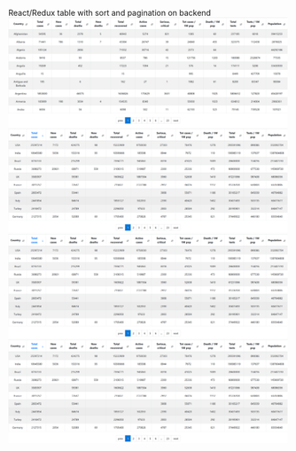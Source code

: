 React/Redux table with sort and pagination on backend
![Screen 1](/other/screens/Screenshot_1.png?raw=true "Default look")
![Screen 2](/other/screens/Screenshot_2.png?raw=true)
![Screen 3](/other/screens/Screenshot_2.png?raw=true)
![Screen 4](/other/screens/Screenshot_2.png?raw=true)
